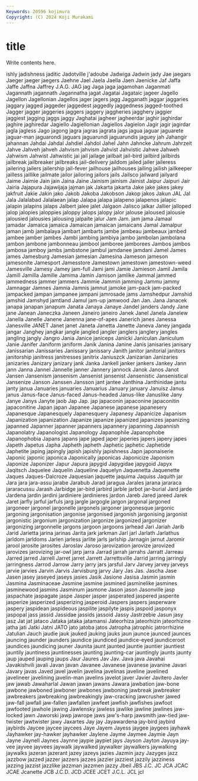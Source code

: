 ```yaml
---
Keywords: 20596 kojimura
Copyright: (C) 2024 Koji Murakami
---
```


# title

Write contents here.



ishly jadishness jaditic Jadotville j'adoube Jadwiga
Jadwin jady Jae jaegars Jaeger jaeger jaegers Jaehne Jael Jaela
Jaella Jaen Jaenicke Jaf Jaffa Jaffe Jaffna Jaffrey J.A.G. JAG
jag Jaga jaga jagamohan Jaganmati Jagannath jagannath Jagannatha jagat Jagatai
Jagataic jageer Jagello Jagellon Jagellonian Jagellos jager jagers jagg Jagganath
jaggar jaggaries jaggary jagged jaggeder jaggedest jaggedly jaggedness jagged-toothed Jagger
jagger jaggeries jaggers jaggery jaggheries jagghery jaggier jaggiest jagging jaggs
jaggy Jaghatai jagheer jagheerdar jaghir jaghirdar jaghire jaghiredar Jagiello Jagiellonian
Jagiellos Jagielon Jagir jagir jagirdar jagla jagless Jago jagong jagra
jagras jagrata jags jagua jaguar jaguarete jaguar-man jaguarondi jaguars jaguarundi
jaguarundis jaguey jah Jahangir jahannan Jahdai Jahdal Jahdiel Jahdol Jahel
Jahn Jahncke Jahrum Jahrzeit Jahve Jahveh jahveh Jahvism jahvism Jahvist
Jahvistic Jahwe Jahweh Jahwism Jahwist Jahwistic jai jail jailage jailbait
jail-bird jailbird jailbirds jailbreak jailbreaker jailbreaks jail-delivery jaildom jailed jailer
jaileress jailering jailers jailership jail-fever jailhouse jailhouses jailing jailish jailkeeper
jailless jaillike jailmate jailor jailoring jailors jails Jailsco jailward jailyard
Jaime Jaimie Jain jain Jaina Jaine Jainism jainism Jainist Jaipur
Jaipuri Jair Jairia Jajapura Jajawijaja jajman jak Jakarta jakarta Jake
jake jakes jakey jakfruit Jakie Jakin jako Jakob Jakoba Jakobson
Jakop jakos Jakun JAL Jal Jala Jalalabad Jalalaean jalap Jalapa
jalapa jalapeno jalapenos jalapic jalapin jalapins jalaps Jalbert jalee jalet
Jalgaon Jalisco jalkar Jallier jalloped jalop jalopies jaloppies jaloppy jalops
jalopy jalor jalouse jaloused jalousie jalousied jalousies jalousing jalpaite jalur
Jam Jam. jam jama Jamaal jamadar Jamaica jamaica Jamaican jamaican
jamaicans Jamal Jamalpur jaman jamb jambalaya jambart jambarts jambe jambeau
jambeaux jambed jambee jamber jambes Jambi jambing jambiya jambo jambolan
jambolana jambon jambone jambonneau jambool jamboree jamborees Jambos jambos jambosa
jamboy jambs jambstone jambul jamdanee jamdani Jamel James james Jamesburg
Jamesian jamesian Jamesina Jameson jameson jamesonite Jamesport Jamesstore Jamestown jamestown
jamestown-weed Jamesville Jamesy Jamey jam-full Jami jami Jamie Jamieson Jamil
Jamila Jamill Jamilla Jamille Jamima Jamin Jamison jamlike Jammal jammed
jammedness jammer jammers Jammie Jammin jamming Jammu jammy Jamnagar Jamnes
Jamnia Jamnis jamnut jamoke jam-pack jam-packed jampacked jampan jampanee jampani
jamrosade jams Jamshedpur Jamshid jamshid Jamshyd jamtland Jamul jam-up jamwood
Jan Jan. Jana Janacek janapa janapan janapum Janata Janaya Janaye
Jandel janders Jandy Jane jane Janean Janeczka Janeen Janeiro janeiro
Janek Janel Janela Janelew Janella Janelle Janene Janenna jane-of-apes Janerich
janes Janessa Janesville JANET Janet janet Janeta Janetta Janette Janeva
Janey jangada jangar Janghey jangkar jangle jangled jangler janglers janglery
jangles jangling jangly Jangro Jania Janice janiceps Janicki Janiculan Janiculum
Janie Janifer Janiform janiform Janik Janina Janine Janis janisaries janisary
Janissarian Janissaries Janissary janissary Janith janitor janitorial janitors janitorship janitress
janitresses janitrix Janiuszck Janizarian Janizaries janizaries Janizary janizary jank Janka
Jankell janker jankers Jankey Jann jann Janna Jannel Jannelle janner
Jannery jannock Janok Janos Janot Jansen Jansenism jansenism Jansenist jansenist
Jansenistic Jansenistical Jansenize Janson Janssen Jansson jant jantee Janthina Janthinidae
jantu janty janua Januaries januaries Januarius January january Januisz Janus
janus Janus-face Janus-faced Janus-headed Janus-like Januslike Jany Janye Janys Janyte
jaob Jap Jap. jap japaconin japaconine japaconitin japaconitine Japan japan
Japanee Japanese japanese japanesery Japanesque Japanesquely Japanesquery Japanesy Japanicize Japanism
Japanization japanization Japanize japanize japanized japanizes japanizing japanned Japanner japanner
japanners japannery japanning Japannish Japanolatry Japanologist Japanology Japanophile Japanophobe Japanophobia
Japans japans jape japed japer japeries japers japery japes Japeth
Japetus Japha Japheth japheth Japhetic japhetic Japhetide Japhetite japing japingly
japish japishly japishness Japn japonaiserie Japonic japonic japonica Japonically japonicas
Japonicize Japonism Japonize Japonizer Japur Japura japygid Japygidae japygoid Japyx
Jaqitsch Jaquelee Jaquelin Jaqueline Jaquelyn Jaquenetta Jaquenette Jaques Jaques-Dalcroze Jaquesian
jaquette jaquima Jaquiss Jaquith jar Jara jara jara-assu jarabe Jarabub
Jarad jaragua Jarales jarana jararaca jararacussu Jarash Jarbidge jar-bird jarbird
jarble jarbot jar-burial Jard jarde Jardena jardin jardini jardiniere jardinieres
jardon Jareb Jared jareed Jarek Jaret jarfly jarful jarfuls jarg
jargle jargogle jargon jargonal jargoned jargoneer jargonel jargonelle jargonels jargoner
jargonesque jargonic jargoning jargonisation jargonise jargonised jargonish jargonising jargonist jargonistic
jargonium jargonization jargonize jargonized jargonizer jargonizing jargonnelle jargons jargoon jargoons
jarhead Jari Jariah Jarib Jarid Jarietta jarina jarinas Jarita jark
jarkman Jarl jarl Jarlath Jarlathus jarldom jarldoms Jarlen jarless jarlite
jarls jarlship Jarnagin jarnut Jaromir jarool jarosite jarosites Jaroslav Jaroso
jarovization jarovize jarovized jarovizes jarovizing jar-owl jarp jarra Jarrad jarrah
jarrahs Jarratt Jarreau Jarred jarred Jarrell Jarret jarret Jarrett Jarrettsville
Jarrid jarring jarringly jarringness Jarrod Jarrow Jarry jarry jars jarsful
Jarv Jarvey jarvey jarveys jarvie jarvies Jarvin Jarvis Jarvisburg jarvy
Jary Jas Jas. Jascha Jase Jasen jasey jaseyed jaseys jasies
Jasik Jasione Jasisa Jasmin jasmin Jasmina Jasminaceae Jasmine jasmine jasmined
jasminelike jasmines jasminewood jasmins Jasminum jasmone Jason jason Jasonville jasp
jaspachate jaspagate jaspe Jasper jasper jasperated jaspered jasperite jasperize jasperized
jasperizing jasperoid Jaspers jaspers jasperware jaspery jaspidean jaspideous jaspilite jaspilyte
jaspis jaspoid jasponyx jaspopal jass jassid Jassidae jassids jassoid Jassy
Jastrzebie Jasun jasy jasz Jat jat jataco Jataka jataka jatamansi
Jateorhiza jateorhizin jateorhizine jatha jati Jatki Jatni JATO jato jatoba
jatos Jatropha jatrophic jatrorrhizine Jatulian Jauch jaudie jauk jauked jauking
jauks jaun jaunce jaunced jaunces jauncing jaunder jaunders jaundice jaundiced
jaundice-eyed jaundiceroot jaundices jaundicing jauner Jaunita jaunt jaunted jauntie jauntier
jauntiest jauntily jauntiness jauntinesses jaunting jaunting-car jauntingly jaunts jaunty jaup
jauped jauping jaups Jaur Jaures Jav Jav. Java java Javahai
Javakishvili javali Javan javan Javanee Javanese javanese javanine Javari Javary
javas Javed javel javelin javelina javelinas javeline javelined javelineer javelining
javelin-man javelins javelot javer Javier Javitero Javler jaw jawab Jawaharlal
Jawan jawan jawans Jawara jawbation jaw-bone jawbone jawboned jawboner jawbones
jawboning jawbreak jawbreaker jawbreakers jawbreaking jawbreakingly jaw-cracking jawcrusher jawed jaw-fall
jawfall jaw-fallen jawfallen jawfeet jawfish jawfishes jawfoot jawfooted jawhole jawing
Jawlensky jawless jawlike jawline jawlines jaw-locked jawn Jaworski jawp jawrope
jaws jaw's-harp jawsmith jaw-tied jaw-twister jawtwister jawy Jaxartes Jay jay
Jayawardena jay-bird jaybird jaybirds Jaycee jaycee jaycees Jaye Jayem Jayess
jaygee jaygees jayhawk Jayhawker jay-hawker jayhawker Jaylene Jayme Jaymee Jaymie
Jayn Jayne Jaynell Jaynes Jaynne jaypie jaypiet jays Jayson Jayton
Jayuya jay-vee jayvee jayvees jaywalk jaywalked jaywalker jaywalkers jaywalking jaywalks
jazeran jazerant jazey jazeys jazies Jazmin jazy Jazyges jazz jazzbow
jazzed jazzer jazzers jazzes jazzier jazziest jazzily jazziness jazzing jazzist
jazzlike jazzman jazzmen jazzy Jbeil JBS J.C. JC JCA JCAC
JCAE Jcanette JCB J.C.D. JCD JCEE JCET J.C.L. JCL jcl
